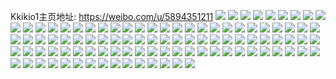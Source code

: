 Kkikio1主页地址: https://weibo.com/u/5894351211 
![](https://wx4.sinaimg.cn/mw2000/006qU60Ply1h96u7rlmfbj30u00yqwl1.jpg) 
![](https://wx4.sinaimg.cn/mw2000/006qU60Ply1h96u7s0glwj30u00u0n3f.jpg) 
![](https://wx4.sinaimg.cn/mw2000/006qU60Ply1h96u7r87avj30u00u0tfd.jpg) 
![](https://wx4.sinaimg.cn/mw2000/006qU60Ply1h96u7si0e1j30u014aq8e.jpg) 
![](https://wx4.sinaimg.cn/mw2000/006qU60Ply1h96u7su4ngj30u011a78d.jpg) 
![](https://wx4.sinaimg.cn/mw2000/006qU60Ply1h96u7t43crj30u00zz78l.jpg) 
![](https://wx4.sinaimg.cn/mw2000/006qU60Ply1h8ghojb0ilj30qy18ctam.jpg) 
![](https://wx4.sinaimg.cn/mw2000/006qU60Ply1h8f72w3d1sj30u0117grd.jpg) 
![](https://wx4.sinaimg.cn/mw2000/006qU60Ply1h8f72wo6lqj30vg0u07a5.jpg) 
![](https://wx4.sinaimg.cn/mw2000/006qU60Ply1h8d13y2wisj30u019877a.jpg) 
![](https://wx4.sinaimg.cn/mw2000/006qU60Ply1h8d13ydjrvj30u016xtbr.jpg) 
![](https://wx4.sinaimg.cn/mw2000/006qU60Ply1h8cp3yn0f5j30u00x7wsf.jpg) 
![](https://wx4.sinaimg.cn/mw2000/006qU60Ply1h8cp3y8ijgj30u10u0wqv.jpg) 
![](https://wx4.sinaimg.cn/mw2000/006qU60Ply1h8cp41kk7uj30v20u0gyq.jpg) 
![](https://wx4.sinaimg.cn/mw2000/006qU60Ply1h83hqr5osnj30u01sytlm.jpg) 
![](https://wx4.sinaimg.cn/mw2000/006qU60Ply1h83hr03sftj30q11acdno.jpg) 
![](https://wx4.sinaimg.cn/mw2000/006qU60Ply1h83hr0eugfj30u0140tiw.jpg) 
![](https://wx4.sinaimg.cn/mw2000/006qU60Ply1h7puss3y0kj30u01e3ado.jpg) 
![](https://wx4.sinaimg.cn/mw2000/006qU60Ply1h7otrq3ladj30u00vs0ye.jpg) 
![](https://wx4.sinaimg.cn/mw2000/006qU60Ply1h7mbq6aw6yj30u0140tev.jpg) 
![](https://wx4.sinaimg.cn/mw2000/006qU60Pgy1h6frr80rqnj32dc35s14c.jpg) 
![](https://wx4.sinaimg.cn/mw2000/006qU60Pgy1h6frrdu6eoj32dc35s44c.jpg) 
![](https://wx4.sinaimg.cn/mw2000/006qU60Pgy1h6frrpvic3j32dc35skjm.jpg) 
![](https://wx4.sinaimg.cn/mw2000/006qU60Pgy1h6frrv2c9nj32dc35saju.jpg) 
![](https://wx4.sinaimg.cn/mw2000/006qU60Pgy1h6frs1q9q3j32dc35sgw5.jpg) 
![](https://wx4.sinaimg.cn/mw2000/006qU60Pgy1h6frr3tlvaj32dc35s193.jpg) 
![](https://wx4.sinaimg.cn/mw2000/006qU60Pgy1h6frrkskrlj32dc35shdv.jpg) 
![](https://wx4.sinaimg.cn/mw2000/006qU60Pgy1h6frs79xrzj32dc35s4d9.jpg) 
![](https://wx4.sinaimg.cn/mw2000/006qU60Pgy1h6frsbwp80j32dc35sb2a.jpg) 
![](https://wx4.sinaimg.cn/mw2000/006qU60Pgy1h6frsgyn8bj32dc35se82.jpg) 
![](https://wx4.sinaimg.cn/mw2000/006qU60Pgy1h6frsli5qjj32dc35sqdo.jpg) 
![](https://wx4.sinaimg.cn/mw2000/006qU60Ply1h6b06pirq5j32c0340e82.jpg) 
![](https://wx4.sinaimg.cn/mw2000/006qU60Ply1h6b06rw76dj32c0340npd.jpg) 
![](https://wx4.sinaimg.cn/mw2000/006qU60Ply1h6b06u3rk9j32c0340hdu.jpg) 
![](https://wx4.sinaimg.cn/mw2000/006qU60Ply1h6b06fezdjj32c0340x1i.jpg) 
![](https://wx4.sinaimg.cn/mw2000/006qU60Ply1h6b06in4ibj32c0340163.jpg) 
![](https://wx4.sinaimg.cn/mw2000/006qU60Ply1h6b06m31v5j32c0340kjm.jpg) 
![](https://wx4.sinaimg.cn/mw2000/006qU60Ply1h66icv4g0uj32eb1sqtnq.jpg) 
![](https://wx4.sinaimg.cn/mw2000/006qU60Ply1h66id5lr7yj32132qoqa0.jpg) 
![](https://wx4.sinaimg.cn/mw2000/006qU60Ply1h66idfeh5xj31o01o04dj.jpg) 
![](https://wx4.sinaimg.cn/mw2000/006qU60Ply1h66idgyx6qj31dw17be4h.jpg) 
![](https://wx4.sinaimg.cn/mw2000/006qU60Ply1h66idk6lb7j30wi1ycngb.jpg) 
![](https://wx4.sinaimg.cn/mw2000/006qU60Ply1h66idqg358j312m0y6jy0.jpg) 
![](https://wx4.sinaimg.cn/mw2000/006qU60Ply1h66idwh8e8j31sc2dsgz1.jpg) 
![](https://wx4.sinaimg.cn/mw2000/006qU60Ply1h66ie0setej33402c0qdn.jpg) 
![](https://wx4.sinaimg.cn/mw2000/006qU60Ply1h66icsua4uj30wi1ycn41.jpg) 
![](https://wx4.sinaimg.cn/mw2000/006qU60Ply1h66ie7oj42j30q60xq41j.jpg) 
![](https://wx4.sinaimg.cn/mw2000/006qU60Pgy1h5d57wa4x6j31hw1cwb02.jpg) 
![](https://wx4.sinaimg.cn/mw2000/006qU60Pgy1h5d57ujci3j31ij1o07vz.jpg) 
![](https://wx4.sinaimg.cn/mw2000/006qU60Pgy1h5d57vnge9j31ex1gsx2y.jpg) 
![](https://wx4.sinaimg.cn/mw2000/006qU60Pgy1h53z4yszv6j30wh0lpdkf.jpg) 
![](https://wx4.sinaimg.cn/mw2000/006qU60Pgy1h53z4ybgprj30wh0kb420.jpg) 
![](https://wx4.sinaimg.cn/mw2000/006qU60Pgy1h50q35zmn3j31sc10ctoa.jpg) 
![](https://wx4.sinaimg.cn/mw2000/006qU60Pgy1h50lq4n57uj30wi14qwj8.jpg) 
![](https://wx4.sinaimg.cn/mw2000/006qU60Pgy1h4rhn3b6j3j30mi0qi45f.jpg) 
![](https://wx4.sinaimg.cn/mw2000/006qU60Pgy1h4ou6erlgpj323u35shdu.jpg) 
![](https://wx4.sinaimg.cn/mw2000/006qU60Pgy1h4ou69xtusj30wi1b7tdw.jpg) 
![](https://wx4.sinaimg.cn/mw2000/006qU60Pgy1h4ou6oerl0j322o340u0y.jpg) 
![](https://wx4.sinaimg.cn/mw2000/006qU60Ply1h4jasj58i0j30u01m111t.jpg) 
![](https://wx4.sinaimg.cn/mw2000/006qU60Ply1h4jashn4dlj30u013m7eh.jpg) 
![](https://wx4.sinaimg.cn/mw2000/006qU60Ply1h4jasm4irej30u0140jxw.jpg) 
![](https://wx4.sinaimg.cn/mw2000/006qU60Ply1h4jasmmv8mj30wo0u0gqn.jpg) 
![](https://wx4.sinaimg.cn/mw2000/006qU60Ply1h4jasn559xj30u011r10k.jpg) 
![](https://wx4.sinaimg.cn/mw2000/006qU60Ply1h4bipkth55j30u010wwjg.jpg) 
![](https://wx4.sinaimg.cn/mw2000/006qU60Ply1h4bipkctnwj30u00u0aev.jpg) 
![](https://wx4.sinaimg.cn/mw2000/006qU60Ply1h4bipnfmvjj30u00u0wl0.jpg) 
![](https://wx4.sinaimg.cn/mw2000/006qU60Ply1h4bipo617ij30u00u0jwe.jpg) 
![](https://wx4.sinaimg.cn/mw2000/006qU60Ply1h45nj4bn42j30u00pw0vx.jpg) 
![](https://wx4.sinaimg.cn/mw2000/006qU60Ply1h45nj5fj1rj30u01sytcb.jpg) 
![](https://wx4.sinaimg.cn/mw2000/006qU60Pgy1h3etqf2yb6j31o01o04qp.jpg) 
![](https://wx4.sinaimg.cn/mw2000/006qU60Pgy1h39ycn5g3oj322o340e83.jpg) 
![](https://wx4.sinaimg.cn/mw2000/006qU60Pgy1h39ycpbnwaj31o0280kjl.jpg) 
![](https://wx4.sinaimg.cn/mw2000/006qU60Pgy1h39ycpwknbj30u0190499.jpg) 
![](https://wx4.sinaimg.cn/mw2000/006qU60Pgy1h39ycqiiamj30u0190qau.jpg) 
![](https://wx4.sinaimg.cn/mw2000/006qU60Pgy1h39ycrf8n9j30u0190jxf.jpg) 
![](https://wx4.sinaimg.cn/mw2000/006qU60Pgy1h39ycx3dohj33su2j84qr.jpg) 
![](https://wx4.sinaimg.cn/mw2000/006qU60Pgy1h39yd0faqjj32o0400b2e.jpg) 
![](https://wx4.sinaimg.cn/mw2000/006qU60Pgy1h39yd3azzoj322v341u0z.jpg) 
![](https://wx4.sinaimg.cn/mw2000/006qU60Pgy1h39ydbpiqzj31o02801ky.jpg) 
![](https://wx4.sinaimg.cn/mw2000/006qU60Pgy1h2ip06nn33j30u00u0af5.jpg) 
![](https://wx4.sinaimg.cn/mw2000/006qU60Pgy1h2bhwk355zj31t52dskjm.jpg) 
![](https://wx4.sinaimg.cn/mw2000/006qU60Pgy1h1vdpsvt5bj315o31ru0x.jpg) 
![](https://wx4.sinaimg.cn/mw2000/006qU60Pgy1h1vdps058nj315o31ru0x.jpg) 
![](https://wx4.sinaimg.cn/mw2000/006qU60Pgy1h1ni7n3vztj32c03407wi.jpg) 
![](https://wx4.sinaimg.cn/mw2000/006qU60Pgy1h1ni7ohbauj32c03404qq.jpg) 
![](https://wx4.sinaimg.cn/mw2000/006qU60Pgy1h1ipglz9ibj30hc0ff75n.jpg) 
![](https://wx4.sinaimg.cn/mw2000/006qU60Pgy1h1hna5e0o8j31o0280b29.jpg) 
![](https://wx4.sinaimg.cn/mw2000/006qU60Pgy1h1ffly9nvbj30wi0fz0vi.jpg) 
![](https://wx4.sinaimg.cn/mw2000/006qU60Pgy1h1fflyna01j30v90s10xq.jpg) 
![](https://wx4.sinaimg.cn/mw2000/006qU60Pgy1h1ffm2evqbj32801o0npd.jpg) 
![](https://wx4.sinaimg.cn/mw2000/006qU60Pgy1h1ffm6xkf0j30wi1ycnpe.jpg) 
![](https://wx4.sinaimg.cn/mw2000/006qU60Ply1h1bmj9xqmdj30u0191k26.jpg) 
![](https://wx4.sinaimg.cn/mw2000/006qU60Ply1h1bmjak52nj30u0191k28.jpg) 
![](https://wx4.sinaimg.cn/mw2000/006qU60Ply1h1bmjbbclkj30u0191tj6.jpg) 
![](https://wx4.sinaimg.cn/mw2000/006qU60Ply1h1bmjbwfklj31910u0145.jpg) 
![](https://wx4.sinaimg.cn/mw2000/006qU60Ply1h1bmjchxqfj31910u0tje.jpg) 
![](https://wx4.sinaimg.cn/mw2000/006qU60Ply1h1bmj9673fj30u0191gvu.jpg) 
![](https://wx4.sinaimg.cn/mw2000/006qU60Ply1h1bmjdyb10j31910u0gyo.jpg) 
![](https://wx4.sinaimg.cn/mw2000/006qU60Ply1h1bmjeqlt2j30u0191497.jpg) 

